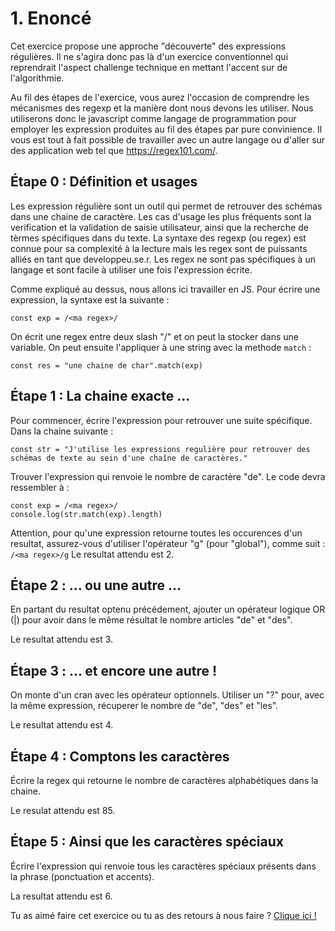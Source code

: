 # 1. Enoncé

Cet exercice propose une approche "découverte" des expressions régulières.
Il ne s'agira donc pas là d'un exercice conventionnel qui reprendrait l'aspect challenge technique en mettant l'accent sur de l'algorithmie.

Au fil des étapes de l'exercice, vous aurez l'occasion de comprendre les mécanismes des regexp et la manière dont nous devons les utiliser. 
Nous utiliserons donc le javascript comme langage de programmation pour employer les expression produites au fil des étapes par pure convinience. Il vous est tout à fait possible de travailler avec un autre langage ou d'aller sur des application web tel que https://regex101.com/.

## Étape 0 : Définition et usages

Les expression régulière sont un outil qui permet de retrouver des schémas dans une chaine de caractère.
Les cas d'usage les plus fréquents sont la verification et la validation de saisie utilisateur, ainsi que la recherche de tèrmes spécifiques dans du texte.
La syntaxe des regexp (ou regex) est connue pour sa complexité à la lecture mais les regex sont de puissants alliés en tant que developpeu.se.r.
Les regex ne sont pas spécifiques à un langage et sont facile à utiliser une fois l'expression écrite.

Comme expliqué au dessus, nous allons ici travailler en JS.
Pour écrire une expression, la syntaxe est la suivante :

```
const exp = /<ma regex>/

```

On écrit une regex entre deux slash "/" et on peut la stocker dans une variable.
On peut ensuite l'appliquer à une string avec la methode `match` :

```
const res = "une chaine de char".match(exp)

```

## Étape 1 : La chaine exacte ...

Pour commencer, écrire l'expression pour retrouver une suite spécifique.
Dans la chaine suivante :

```
const str = "J'utilise les expressions regulière pour retrouver des schémas de texte au sein d'une chaîne de caractères."

```

Trouver l'expression qui renvoie le nombre de caractère "de".
Le code devra ressembler à :

```
const exp = /<ma regex>/
console.log(str.match(exp).length)

```

Attention, pour qu'une expression retourne toutes les occurences d'un resultat, assurez-vous d'utiliser l'opérateur "g" (pour "global"), comme suit : `/<ma regex>/g`
Le resultat attendu est 2.

## Étape 2 : ... ou une autre ...

En partant du resultat optenu précédement, ajouter un opérateur logique OR (|) pour avoir dans le même résultat le nombre articles "de" et "des".

Le resultat attendu est 3.

## Étape 3 : ... et encore une autre !

On monte d'un cran avec les opérateur optionnels. Utiliser un "?" pour, avec la même expression, récuperer le nombre de "de", "des" et "les".

Le resultat attendu est 4.

## Étape 4 : Comptons les caractères

Écrire la regex qui retourne le nombre de caractères alphabétiques dans la chaine.

Le resulat attendu est 85.

## Étape 5 : Ainsi que les caractères spéciaux

Écrire l'expression qui renvoie tous les caractères spéciaux présents dans la phrase (ponctuation et accents).

La resultat attendu est 6.

Tu as aimé faire cet exercice ou tu as des retours à nous faire ? [Clique ici !](https://airtable.com/appXbfdqY0iZhnZgd/shrbWiQDMsH63nsj4)

